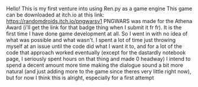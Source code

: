 Hello! This is my first venture into using Ren.py as a game engine
This game can be downloaded at itch.io at this link: https://randomdroids.itch.io/pngwarsv1
PNGWARS was made for the Athena Award (i'll get the link for that badge thing when I submit it fr fr).
It is the first time I have done game development at all. So I went in with no idea of what was possible and what wasn't. I spent a lot of time just throwing myself at an issue until the code did what I want it to,
and for a lot of the code that approach worked eventually (except for the dastardly notebook page, I seriously spent hours on that thing and made 0 headway)
I intend to spend a decent amount more time making the dialogue sound a bit more natural (and just adding more to the game since theres very little right now), but for now I think this is alright, especially for a first attempt
